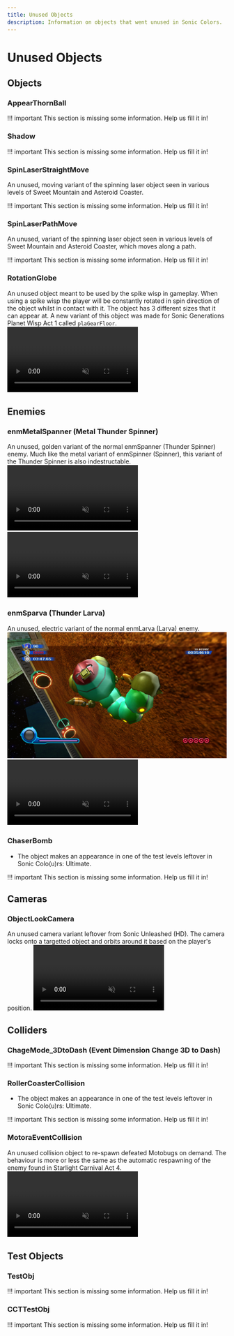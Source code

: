 ```yaml
---
title: Unused Objects
description: Information on objects that went unused in Sonic Colors.
---
```

# Unused Objects

## Objects

### AppearThornBall
!!! important
    This section is missing some information. Help us fill it in!

### Shadow
!!! important
    This section is missing some information. Help us fill it in!

### SpinLaserStraightMove
An unused, moving variant of the spinning laser object seen in various levels of Sweet Mountain and Asteroid Coaster.

!!! important
    This section is missing some information. Help us fill it in!

### SpinLaserPathMove
An unused, variant of the spinning laser object seen in various levels of Sweet Mountain and Asteroid Coaster, which moves along a path.

!!! important
    This section is missing some information. Help us fill it in!

### RotationGlobe
An unused object meant to be used by the spike wisp in gameplay.
When using a spike wisp the player will be constantly rotated in spin direction of the object whilst in contact with it.
The object has 3 different sizes that it can appear at.
A new variant of this object was made for Sonic Generations Planet Wisp Act 1 called `plaGearFloor`.
<video autoplay loop muted defaultmuted playsinline>
  <source src="../assets/unused/rotationGlobe.webm" type="video/webm">
</video>

## Enemies

### enmMetalSpanner (Metal Thunder Spinner)
An unused, golden variant of the normal enmSpanner (Thunder Spinner) enemy.
Much like the metal variant of enmSpinner (Spinner), this variant of the Thunder Spinner is also indestructable. 
<video autoplay loop muted defaultmuted playsinline>
  <source src="../assets/unused/enmMetalSpanner1.webm" type="video/webm">
</video>
<video autoplay loop muted defaultmuted playsinline>
  <source src="../assets/unused/enmMetalSpanner2.webm" type="video/webm">
</video>

### enmSparva (Thunder Larva)
An unused, electric variant of the normal enmLarva (Larva) enemy.
![Close-up of the unused Thunder Larva enemy.](./assets/unused/enmSparva.png)
<video autoplay loop muted defaultmuted playsinline>
  <source src="../assets/unused/enmSparva.webm" type="video/webm">
</video>

### ChaserBomb
* The object makes an appearance in one of the test levels leftover in Sonic Colo(u)rs: Ultimate. 

!!! important
    This section is missing some information. Help us fill it in!

## Cameras

### ObjectLookCamera
An unused camera variant leftover from Sonic Unleashed (HD).
The camera locks onto a targetted object and orbits around it based on the player's position.
<video autoplay loop muted defaultmuted playsinline>
  <source src="../assets/unused/objectLookCamera.webm" type="video/webm">
</video>

## Colliders

### ChageMode_3DtoDash (Event Dimension Change 3D to Dash)
!!! important
    This section is missing some information. Help us fill it in!

### RollerCoasterCollision
* The object makes an appearance in one of the test levels leftover in Sonic Colo(u)rs: Ultimate. 

!!! important
    This section is missing some information. Help us fill it in!

### MotoraEventCollision
An unused collision object to re-spawn defeated Motobugs on demand.
The behaviour is more or less the same as the automatic respawning of the enemy found in Starlight Carnival Act 4.
<video autoplay loop muted defaultmuted playsinline>
  <source src="../assets/unused/motoraEventCollision.webm" type="video/webm">
</video>

## Test Objects

### TestObj
!!! important
    This section is missing some information. Help us fill it in!

### CCTTestObj
!!! important
    This section is missing some information. Help us fill it in!